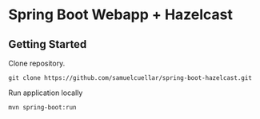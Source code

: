 # Spring Boot Webapp + Hazelcast

## Getting Started

Clone repository.
```
git clone https://github.com/samuelcuellar/spring-boot-hazelcast.git
```

Run application locally
```bash
mvn spring-boot:run
```

